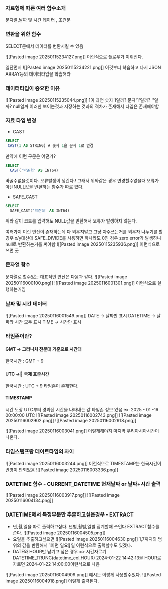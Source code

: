 ### 자료형에 따른 여러 함수소개
문자열,날짜 및 시간 데이터 , 조건문


### 변환을 위한 함수
SELECT문에서 데이터를 변환시킬 수 있음


![[Pasted image 20250115234127.png]]
이런식으로 플로우가 이뤄진다.


일단먼저
![[Pasted image 20250115234221.png]]
이것부터 학습하고 나서 JSON ARRAY등의 데이터타입을 학습해라
### 데이터타입이 중요한 이유
![[Pasted image 20250115235044.png]]
1이 과연 숫자 1일까? 문자'1'일까?
''일까? null일까 이러한 보이는것과 저장하는 것과의 격차가 존재해서 타입은 존재해야함


### 자료 타입 변경
 - CAST
```sql
SELECT 
 CAST(1 AS STRING) # 숫자 1을 문자 1로 변경
```
만약에 이런 구문은 어떤가?
```sql
SELECT 
  CAST('박준혁' AS INT64)
```
바꿀수없을것이다. 오류발생이 생긴다.!
그래서 위와같은 경우 변경할수없을때 오류가 아닌NULL값을 반환하는 함수가 따로 있다.
- SAFE_CAST
```sql
SELECT
  SAFE_CAST('박준혁' AS INT64)
```
위와 같이 코드를 입력해도 NULL값을 반환해서 오류가 발생하지 않는다.

여러가지 이런 연산이 존재하는데 다 외우지말고 그냥 자주쓰는거를 외우자 
나누기를 할  경우 x/y대신에 SAFE_DIVIDE를 사용하면 하나라도 0인 경우 zero error가 발생하니  null로 반환하는거를 써야함 
![[Pasted image 20250115235936.png]]
이런식으로 쓰면 굿


### 문자열 함수
문자열로 할수있는 대표적인 연산은 다음과 같다.
![[Pasted image 20250116000100.png]]
![[Pasted image 20250116001301.png]]
이런식으로 실행하는거임
### 날짜 및 시간 데이터
![[Pasted image 20250116001549.png]]
DATE -> 날짜만 표시
DATETIME -> 날짜와 시간 모두 표시
TIME -> 시간만 표시

### 타임존이란?
#### GMT -> 그리니치 천문대 기준으로 시간대
한국시간 : GMT + 9
#### UTC -> 국제 표준시간
한국시간 : UTC + 9
타임존이 존재한다. 
#### TIMESTAMP
시간 도장
UTC부터 경과된 시간을 나타내는 값
타임존 정보 있음
ex: 2025 - 01 -16 00:00:00 UTC
![[Pasted image 20250116002743.png]]
![[Pasted image 20250116002902.png]]
![[Pasted image 20250116002918.png]]

![[Pasted image 20250116003041.png]]
이렇게해야지 마지막 우리아시아시간이 나온다.


### 타임스탬프랑 데이트타임의 차이
![[Pasted image 20250116003244.png]]
이런식으로 TIMESTAMP는 한국시간이 반영이 안되있음
![[Pasted image 20250116003336.png]]



### DATETIME 함수 - CURRENT_DATETIME 현재날짜 or 날짜+시간 출력
![[Pasted image 20250116003917.png]]
![[Pasted image 20250116004134.png]]
### DATETIME에서 특정부분만 추출하고싶은경우 - EXTRACT
- 년,월,일을 따로 출력하고싶다.
년별,월별,일별 집계할때 쓰인다
EXTRACT함수를 쓴다.
![[Pasted image 20250116004505.png]]
- 요일을  추출하고싶으면 
![[Pasted image 20250116004630.png]]
1,7까지의 범위의 값을 반환해서 1이면 일요일 이런식으로 출력할수도 있겠다.
- DATE와 HOUR만 남기고 싶은 경우 => 시간자르기
DATETIME_TRUNC(datetime_col,HOUR)
2024-01-22 14:42:13을 HOUR로 자르면 2024-01-22 14:00:00이런식으로 나옴

![[Pasted image 20250116004909.png]]
예시는 이렇게 사용할수있다.
![[Pasted image 20250116004918.png]]
이렇게 출력된다.